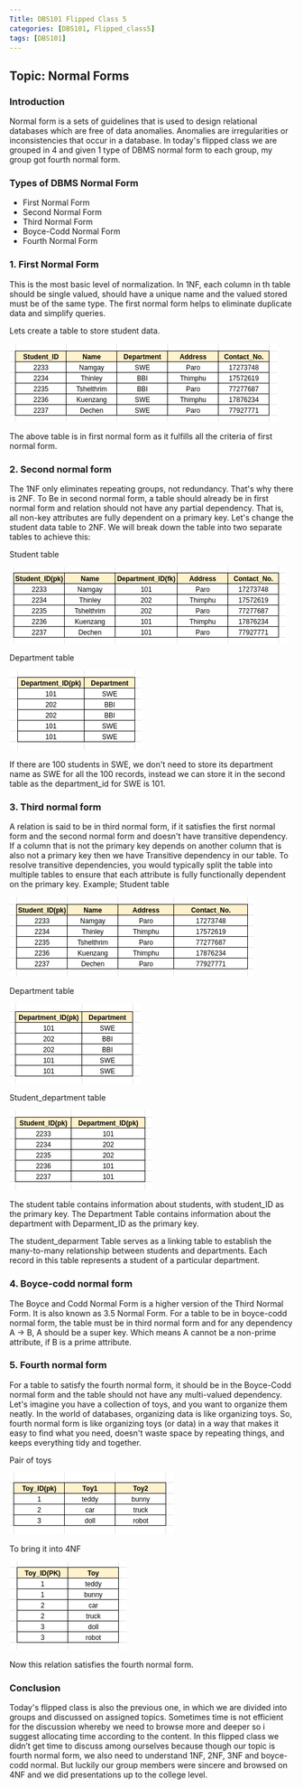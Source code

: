 ```yaml
---
Title: DBS101 Flipped Class 5
categories: [DBS101, Flipped_class5]
tags: [DBS101]
---
```


## Topic: Normal Forms

### Introduction
Normal form is a sets of guidelines that is used to design relational databases which are free of data anomalies. Anomalies are irregularities or inconsistencies that occur in a database. In today's flipped class we are grouped in 4 and given 1 type of DBMS normal form to each group, my group got fourth normal form.

### Types of DBMS Normal Form
- First Normal Form
- Second Normal Form
- Third Normal Form
- Boyce-Codd Normal Form
- Fourth Normal Form

### 1. First Normal Form 
This is the most basic level of normalization. In 1NF, each column in th table should be single valued, should have a unique name and the valued stored must be of the same type. The first normal form helps to eliminate duplicate data and simplify queries.

Lets create a table to store student data.

![nf](/pictures/DBS_pictures/1NF.png)

The above table is in first normal form as it fulfills all the criteria of first normal form.

### 2. Second normal form
The 1NF only eliminates repeating groups, not redundancy. That's why there is 2NF. To Be in second normal form, a table should already be in first normal form and relation should not have any partial dependency. That is, all non-key attributes are fully dependent on a primary key. Let's change the student data table to 2NF. We will break down the table into two separate tables to achieve this:

Student table

![nf](/pictures/DBS_pictures/2NFstd.png)

Department table 

![nf](/pictures/DBS_pictures/2FNdep.png)

If there are 100 students in SWE, we don't need to store its department name as SWE for all the 100 records, instead we can store it in the second table as the department_id for SWE is 101.

### 3. Third normal form
A relation is said to be in third normal form, if it satisfies the first normal form and the second normal form and doesn't have transitive dependency. If a column that is not the primary key depends on another column that is also not a primary key then we have Transitive dependency in our table. To resolve transitive dependencies, you would typically split the table into multiple tables to ensure that each attribute is fully functionally dependent on the primary key.
Example;
Student table

![nf](/pictures/DBS_pictures/3NFs.png)

Department table

![nf](/pictures/DBS_pictures/3NFd.png)

Student_department table

![nf](/pictures/DBS_pictures/3NFsd.png)

The student table contains information about students, with student_ID as the primary key. The Department Table contains information about the department with Deparment_ID as the primary key.

The student_deparment Table serves as a linking table to establish the many-to-many relationship between students and departments. Each record in this table represents a student of a particular department.

### 4. Boyce-codd normal form
The Boyce and Codd Normal Form is a higher version of the Third Normal Form. It is also known as 3.5 Normal Form. For a table to be in boyce-codd normal form, the table must be in third normal form and for any dependency A → B, A should be a super key. Which means A cannot be a non-prime attribute, if B is a prime attribute.

### 5. Fourth normal form
For a table to satisfy the fourth normal form,  it should be in the Boyce-Codd normal form and the table should not have any multi-valued dependency. Let's imagine you have a collection of toys, and you want to organize them neatly. In the world of databases, organizing data is like organizing toys. So, fourth normal form is like organizing toys (or data) in a way that makes it easy to find what you need, doesn't waste space by repeating things, and keeps everything tidy and together.

Pair of toys

![nf](/pictures/DBS_pictures/4NF1.png)

To bring it into 4NF

![nf](/pictures/DBS_pictures/4NF2.png)

Now this relation satisfies the fourth normal form.

### Conclusion
Today's flipped class is also the previous one, in which we are divided into groups and discussed on assigned topics. Sometimes time is not efficient for the discussion whereby we need to browse more and deeper so i suggest allocating time according to the content. In this flipped class we didn’t get time to discuss among ourselves because though our topic is fourth normal form, we also need to understand 1NF, 2NF, 3NF and boyce-codd normal. But luckily our group members were sincere and browsed on 4NF and we did presentations up to the college level.

